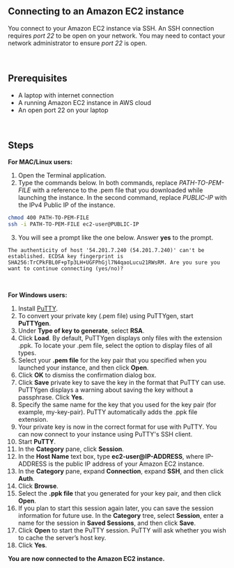 ## Connecting to an Amazon EC2 instance

You connect to your Amazon EC2 instance via SSH. An SSH connection requires *port 22* to be open on your network. You may need to contact your network administrator to ensure *port 22* is open.

<br/>

## Prerequisites

* A laptop with internet connection
* A running Amazon EC2 instance in AWS cloud
* An open port 22 on your laptop

<br/>

## Steps

**For MAC/Linux users:**

1. Open the Terminal application.
2. Type the commands below. In both commands, replace *PATH-TO-PEM-FILE* with a reference to the .pem file that you downloaded while launching the instance. In the second command, replace *PUBLIC-IP* with the IPv4 Public IP of the instance.
  
```bash
chmod 400 PATH-TO-PEM-FILE
ssh -i PATH-TO-PEM-FILE ec2-user@PUBLIC-IP
```

3. You will see a prompt like the one below. Answer **yes** to the prompt.

`
The authenticity of host '54.201.7.240 (54.201.7.240)' can't be established. ECDSA key fingerprint is SHA256:TrCPkFBL0F+pTp3LH+UGFPhGjl7N4qaoLucu21RWsRM. Are you sure you want to continue connecting (yes/no)?
`

<br/>

**For Windows users:**


1. Install [PuTTY](https://www.chiark.greenend.org.uk/~sgtatham/putty/latest.html).
2. To convert your private key (.pem file) using PuTTYgen, start **PuTTYgen**.
3. Under **Type of key to generate**, select **RSA**.
4. Click **Load**. By default, PuTTYgen displays only files with the extension .ppk. To locate your .pem file, select the option to display files of all types.
5. Select your **.pem file** for the key pair that you specified when you launched your instance, and then click **Open**. 
6. Click **OK** to dismiss the confirmation dialog box.
7. Click **Save** private key to save the key in the format that PuTTY can use. PuTTYgen displays a warning about saving the key without a passphrase. Click **Yes**.
8. Specify the same name for the key that you used for the key pair (for example, my-key-pair). PuTTY automatically adds the .ppk file extension.
9. Your private key is now in the correct format for use with PuTTY. You can now connect to your instance using PuTTY's SSH client.
10. Start **PuTTY**.   
11. In the **Category** pane, click **Session**.
12. In the **Host Name** text box, type **ec2-user@IP-ADDRESS**, where IP-ADDRESS is the public IP address of your Amazon EC2 instance.
13.  In the **Category** pane, expand **Connection**, expand **SSH**, and then click **Auth**.
14.  Click **Browse**.
15.  Select the **.ppk file** that you generated for your key pair, and then click **Open**.
16.  If you plan to start this session again later, you can save the session information for future use. In the **Category** tree, select **Session**, enter a name for the session in **Saved Sessions**, and then click **Save**.
17. Click **Open** to start the PuTTY session. PuTTY will ask whether you wish to cache the server’s host key. 
18. Click **Yes**.

**You are now connected to the Amazon EC2 instance.**

